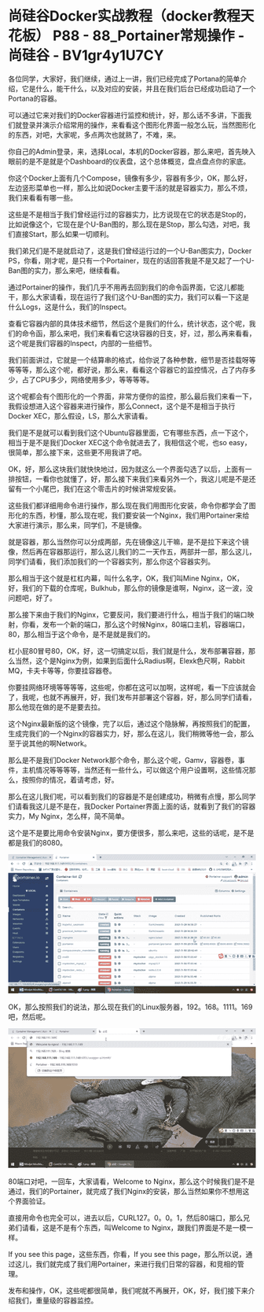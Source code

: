 # 尚硅谷Docker实战教程（docker教程天花板） P88 - 88_Portainer常规操作 - 尚硅谷 - BV1gr4y1U7CY

各位同学，大家好，我们继续，通过上一讲，我们已经完成了Portana的简单介绍，它是什么，能干什么，以及对应的安装，并且在我们后台已经成功启动了一个Portana的容器。

可以通过它来对我们的Docker容器进行监控和统计，好，那么话不多讲，下面我们就登录并演示介绍常用的操作，来看看这个图形化界面一般怎么玩，当然图形化的东西，对吧，大家呢，多点两次也就熟了，不难，来。

你自己的Admin登录，来，选择Local，本机的Docker容器，那么来吧，首先映入眼前的是不是就是个Dashboard的仪表盘，这个总体概览，盘点盘点你的家底。

你这个Docker上面有几个Compose，镜像有多少，容器有多少，OK，那么好，左边竖形菜单也一样，那么比如说Docker主要干活的就是容器实力，那么不烦，我们来看看有哪一些。

这些是不是相当于我们曾经运行过的容器实力，比方说现在它的状态是Stop的，比如说像这个，它现在是个U-Ban图的，那么现在是Stop，那么勾选，对吧，我们直接Start，那么如果一切顺利。

我们弟兄们是不是就启动了，这是我们曾经运行过的一个U-Ban图实力，Docker PS，你看，刚才呢，是只有一个Portainer，现在的话回答我是不是又起了一个U-Ban图的实力，那么来吧，继续看看。

通过Portainer的操作，我们几乎不用再去回到我们的命令函界面，它这儿都能干，那么大家请看，现在运行了我们这个U-Ban图的实力，我们可以看一下这是什么Logs，这是什么，我们的Inspect。

查看它容器内部的具体技术细节，然后这个是我们的什么，统计状态，这个呢，我们的命令函，那么来吧，我们来看看它这块容器的日支，好，过，那么再来看看，这个呢是我们容器的Inspect，内部的一些细节。

我们前面讲过，它就是一个结算串的格式，给你说了各种参数，细节是否挂载呀等等等等，那么这个呢，都好说，那么来，看看这个容器它的监控情况，占了内存多少，占了CPU多少，网络使用多少，等等等等。

这个呢都会有个图形化的一个界面，非常方便你的监控，那么最后我们来看一下，我假设想进入这个容器来进行操作，那么Connect，这个是不是相当于执行Docker XEC，那么假设，LS，那么大家请看。

我们是不是就可以看到我们这个Ubuntu容器里面，它有哪些东西，点一下这个，相当于是不是我们Docker XEC这个命令就进去了，我相信这个呢，也so easy，很简单，那么接下来，这些更不用我讲了吧。

OK，好，那么这块我们就快快地过，因为就这么一个界面勾选了以后，上面有一排按钮，一看你也就懂了，好，那么接下来我们来看另外一个，我这儿呢是不是还留有一个小尾巴，我们在这个零击片的时候讲常规安装。

这些我们都详细用命令进行操作，那么现在我们用图形化安装，命令你都学会了图形化的东西，秒懂，那么现在呢，我们要安装一个Nginx，我们用Portainer来给大家进行演示，那么来，同学们，不是镜像。

就是容器，那么当然你可以分成两部，先在镜像这儿干嘛，是不是拉下来这个镜像，然后再在容器那运行，那么这儿我们的二一天作五，两部并一部，那么这儿，同学们请看，我们添加我们的一个容器实列，那么你这个容器实列。

那么相当于这个就是杠杠内幕，叫什么名字，OK，我们叫Mine Nginx，OK，好，我们的下载的仓库呢，Bulkhub，那么你的镜像是谁啊，Nginx，这一波，没问题吧，好了。

那么接下来由于我们的Nginx，它要反问，我们要进行什么，相当于我们的端口映射，你看，发布一个新的端口，那么这个时候Nginx，80端口主机，容器端口，80，那么相当于这个命令，是不是就是我们的。

杠小屁80冒号80，OK，好，这一切搞定以后，我们就是什么，发布部署容器，那么当然，这个是Nginx为例，如果到后面什么Radius啊，Elexk色尺啊，Rabbit MQ，卡夫卡等等，你要挂容器卷。

你要挂网络环境等等等等，这些呢，你都在这可以加啊，这样呢，看一下应该就会了，我呢，也就不再展开，好，我们发布并部署这个容器，好，那么同学们请看，那么他现在做的是不是要去拉。

这个Nginx最新版的这个镜像，完了以后，通过这个隐脉解，再按照我们的配置，生成完我们的一个Nginx的容器实力，好，那么在这儿，我们稍微等他一会，那么至于说其他的啊Network。

那么是不是我们Docker Network那个命令，那么这个呢，Gamv，容器卷，事件，主机情况等等等等，当然还有一些什么，可以做这个用户设置啊，这些情况那么，按照你的情况，着请考虑，好。

那么在这儿我们呢，可以看到我们的容器是不是创建成功，稍微有点慢，那么同学们请看我这儿是不是在，我Docker Portainer界面上面的话，就看到了我们的容器实力，My Nginx，怎么样，简不简单。

这个是不是要比用命令安装Nginx，要方便很多，那么来吧，这些的话呢，是不是都是我们的8080。

![](img/0b7e3dc462b7b6f33036821cfc8b64de_1.png)

OK，那么按照我们的说法，那么现在我们的Linux服务器，192。168。1111。169吧，然后呢。

![](img/0b7e3dc462b7b6f33036821cfc8b64de_3.png)

80端口对吧，一回车，大家请看，Welcome to Nginx，那么这个时候我们是不是通过，我们的Portainer，就完成了我们Nginx的安装，那么当然如果你不想用这个界面验证。

直接用命令也完全可以，进去以后，CURL127。0。0。1，然后80端口，那么兄弟们请看，这是不是有个东西，叫Welcome to Nginx，跟我们界面是不是一模一样。

If you see this page，这些东西，你看，If you see this page，那么所以说，通过这儿，我们就完成了我们用Portainer，来进行我们日常的容器，和竞相的管理。

发布和操作，OK，这些呢都很简单，我们呢就不再展开，OK，好，我们接下来介绍我们，重量级的容器监控。